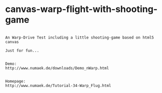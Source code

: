 # canvas-warp-flight-with-shooting-game

```

An Warp-Drive Test including a little shooting-game based on html5 canvas

Just for fun...


Demo:
http://www.numaek.de/downloads/Demo_nWarp.html


Homepage:
http://www.numaek.de/Tutorial-34-Warp_Flug.html
```
